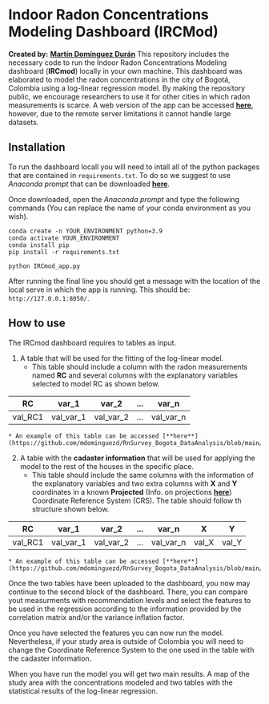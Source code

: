 # Indoor Radon Concentrations Modeling Dashboard (IRCMod)

**Created by:** [**Martín Domínguez Durán**](https://www.martindominguezduran.com/)
This repository includes the necessary code to run the Indoor Radon Concentrations Modeling dashboard (**IRCmod**) locally in your own machine. This dashboard was elaborated to model the radon concentrations in the city of Bogotá, Colombia using a log-linear regression model. By making the repository public, we encourage researchers to use it for other cities in which radon measurements is scarce. A web version of the app can be accessed [**here**](http:/ircmodelingdashboard.eu.pythonanywhere.com), however, due to the remote server limitations it cannot handle large datasets.

## Installation
To run the dashboard locall you will need to intall all of the python packages that are contained in `requirements.txt`. To do so we suggest to use *Anaconda prompt* that can be downloaded [**here**](https://www.anaconda.com/download).

Once downloaded, open the *Anaconda prompt* and type the following commands (You can replace the name of your conda environment as you wish).


    conda create -n YOUR_ENVIRONMENT python=3.9
    conda activate YOUR_ENVIRONMENT
    conda install pip
    pip install -r requirements.txt
    
    python IRCmod_app.py
   
After running the final line you should get a message with the location of the local serve in which the app is running. This should be: `http://127.0.0.1:8050/`.

## How to use

The IRCmod dashboard requires to tables as input.

1. A table that will be used for the fitting of the log-linear model.
    * This table should include a column with the radon measurements named **RC** and several columns with the explanatory variables selected to model RC as shown below.

| RC | var_1 | var_2 | ... | var_n |
| -- | -- | -- | -- | -- |
|val_RC1 | val_var_1 | val_var_2 | ... | val_var_n |

    * An example of this table can be accessed [**here**](https://github.com/mdominguezd/RnSurvey_Bogota_DataAnalysis/blob/main/Dataset%20for%20fitting/Processed_DataFrame.csv)


2. A table with the **cadaster information** that will be used for applying the model to the rest of the houses in the specific place.
    * This table should include the same columns with the information of the explanatory variables and two extra columns with **X** and **Y** coordinates in a known **Projected** (Info. on projections [**here**](https://www.esri.com/arcgis-blog/products/arcgis-pro/mapping/gcs_vs_pcs/#:~:text=What%20is%20the%20difference%20between,map%20or%20a%20computer%20screen.)) Coordinate Reference System (CRS). The table should follow th structure shown below.

| RC | var_1 | var_2 | ... | var_n | X | Y |
| -- | -- | -- | -- | -- | -- | -- |
|val_RC1 | val_var_1 | val_var_2 | ... | val_var_n | val_X | val_Y |

    * An example of this table can be accessed [**here**](https://github.com/mdominguezd/RnSurvey_Bogota_DataAnalysis/blob/main/Dataset%20for%20regression/Houses_for_Rn_estimation_processed_3116.txt)
    
Once the two tables have been uploaded to the dashboard, you now may continue to the second block of the dashboard. There, you can compare yout measurments with recommendation levels and select the features to be used in the regression according to the information provided by the correlation matrix and/or the variance inflation factor.

Once you have selected the features you can now run the model. Nevertheless, if your study area is outside of Colombia you will need to change the Coordinate Reference System to the one used in the table with the cadaster information.

When you have run the model you will get two main results. A map of the study area with the concentrations modeled and two tables with the statistical results of the log-linear regression.



